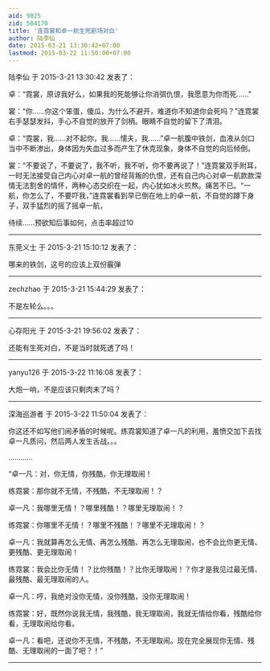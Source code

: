 ```yaml
---
aid: 9025
zid: 584170
title: '连霓裳和卓一航生死剧场对白'
author: 陆李仙
date: 2015-03-21 13:30:42+07:00
lastmod: 2015-03-22 11:50:00+07:00
---
```


陆李仙 于 2015-3-21 13:30:42 发表了：

卓：“霓裳，原谅我好么，如果我的死能够让你消弭仇恨，我愿意为你而死……”

裳：“你……你这个笨蛋，傻瓜，为什么不避开，难道你不知道你会死吗？”连霓裳右手瑟瑟发抖，手心不自觉的放开了剑柄。眼睛不自觉的留下了清泪。

卓：“霓裳，我……对不起你，我……懦夫，我……”卓一航腹中铁剑，血液从剑口当中不断渗出，身体因为失血过多而产生了休克现象，身体不自觉的向后倾倒。

裳：“不要说了，不要说了，我不听，我不听，你不要再说了！”连霓裳双手附耳，一时无法接受自己内心对卓一航的曾经背叛的仇恨，还有自己内心对卓一航款款深情无法割舍的情怀，两种心态交织在一起，内心犹如冰火煎熬。痛苦不已。“一航，你怎么了，不要吓我，”连霓裳看到早已倒在地上的卓一航，不自觉的蹲下身子，双手猛烈的摇了摇卓一航，

待续……预欲知后事如何，点击率超过10

---------

东莞义士 于 2015-3-21 15:10:12 发表了：

哪来的铁剑，这号的应该上双份霰弹

---------

zechzhao 于 2015-3-21 15:44:29 发表了：

不是左轮么。。。

---------

心存阳光 于 2015-3-21 19:56:02 发表了：

还能有生死对白，不是当时就死透了吗！

---------

yanyu126 于 2015-3-22 11:16:08 发表了：

大炮一响，不是应该只剩肉末了吗？

---------

深海巡游者 于 2015-3-22 11:50:04 发表了：

你这还不如写他们闹矛盾的时候呢。练霓裳知道了卓一凡的利用，羞愤交加下去找卓一凡质问，然后两人发生舌战。。。

…………

“卓一凡：对，你无情，你残酷，你无理取闹！

练霓裳：那你就不无情，不残酷，不无理取闹！？

卓一凡：我哪里无情！？哪里残酷！？哪里无理取闹！？

练霓裳：你哪里不无情！？哪里不残酷！？哪里不无理取闹！？

卓一凡：我就算再怎么无情、再怎么残酷、再怎么无理取闹，也不会比你更无情、更残酷、更无理取闹！

练霓裳：我会比你无情！？比你残酷！？比你无理取闹！？你才是我见过最无情、最残酷、最无理取闹的人。

卓一凡：哼，我绝对没你无情，没你残酷，没你无理取闹！

练霓裳：好，既然你说我无情，我残酷，我无理取闹，我就无情给你看，残酷给你看，无理取闹给你看。

卓一凡：看吧，还说你不无情，不残酷，不无理取闹。现在完全展现你无情、残酷、无理取闹的一面了吧？！”

---------

